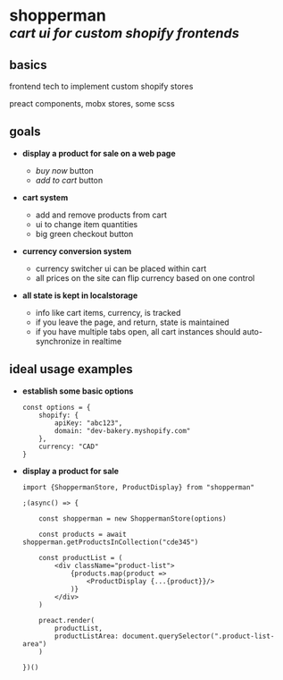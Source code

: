 
# **shopperman** <br/> <em><small>cart ui for custom shopify frontends</small></em>

## basics

frontend tech to implement custom shopify stores

preact components, mobx stores, some scss

## goals

- **display a product for sale on a web page**
	- *buy now* button
	- *add to cart* button

- **cart system**
	- add and remove products from cart
	- ui to change item quantities
	- big green checkout button

- **currency conversion system**
	- currency switcher ui can be placed within cart
	- all prices on the site can flip currency based on one control

- **all state is kept in localstorage**
	- info like cart items, currency, is tracked
	- if you leave the page, and return, state is maintained
	- if you have multiple tabs open, all cart instances should auto-synchronize in realtime

## ideal usage examples

- **establish some basic options**

	```tsx
	const options = {
		shopify: {
			apiKey: "abc123",
			domain: "dev-bakery.myshopify.com"
		},
		currency: "CAD"
	}
	```

- **display a product for sale**

	```tsx
	import {ShoppermanStore, ProductDisplay} from "shopperman"

	;(async() => {

		const shopperman = new ShoppermanStore(options)

		const products = await shopperman.getProductsInCollection("cde345")

		const productList = (
			<div className="product-list">
				{products.map(product =>
					<ProductDisplay {...{product}}/>
				)}
			</div>
		)

		preact.render(
			productList,
			productListArea: document.querySelector(".product-list-area")
		)

	})()
	```
